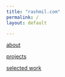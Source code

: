 ```yaml
---
title: "rashmil.com" 
permalink: /  
layout: default

---
```


<!-- Pages -->
[about](/bio)

[projects](/projects)

[selected work](/selected-work)

<!--[Elsewhere on the internet](/elsewhere)-->










